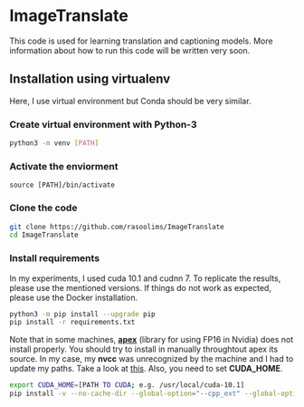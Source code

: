 # ImageTranslate

This code is used for learning translation and captioning models. More information about how to run this code will be written very soon.



## Installation using virtualenv
Here, I use virtual environment but Conda should be very similar.

### Create virtual environment with Python-3
```bash
python3 -m venv [PATH]
```
### Activate the enviorment
```
source [PATH]/bin/activate
```

### Clone the code
```bash 
git clone https://github.com/rasoolims/ImageTranslate
cd ImageTranslate
```

### Install requirements
In my experiments, I used cuda 10.1 and cudnn 7. To replicate the results, please use the mentioned versions. If things do not work as expected, please use the Docker installation.

```bash
python3 -m pip install --upgrade pip
pip install -r requirements.txt
```

Note that in some machines, [__apex__](https://github.com/NVIDIA/apex) (library for using FP16 in Nvidia) does not install properly. You should try to install in manually throughtout apex its source.
In my case, my __nvcc__ was unrecognized by the machine and I had to update my paths. Take a look at [this](https://askubuntu.com/questions/885610/nvcc-version-command-says-nvcc-is-not-installed). Also, you need to set __CUDA_HOME__.

```bash
export CUDA_HOME=[PATH TO CUDA; e.g. /usr/local/cuda-10.1]
pip install -v --no-cache-dir --global-option="--cpp_ext" --global-option="--cuda_ext" pytorch-extension```


